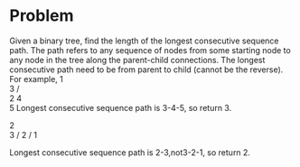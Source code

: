 Problem
===
Given a binary tree, find the length of the longest consecutive sequence path.
The path refers to any sequence of nodes from some starting node to any node in the tree along the parent-child connections. The longest consecutive path need to be from parent to child (cannot be the reverse).
For example,
   1
    \
     3
    / \
   2   4
        \
         5
Longest consecutive sequence path is 3-4-5, so return 3.

   2
    \
     3
    / 
   2 
  / 
 1

Longest consecutive sequence path is 2-3,not3-2-1, so return 2.
